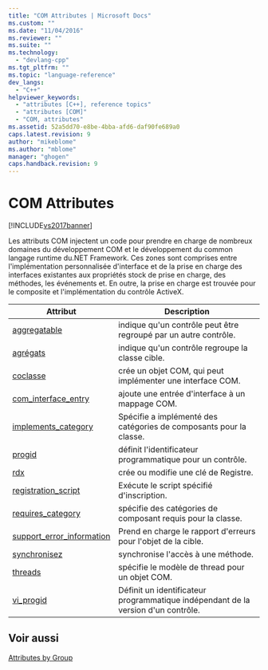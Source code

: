 ```yaml
---
title: "COM Attributes | Microsoft Docs"
ms.custom: ""
ms.date: "11/04/2016"
ms.reviewer: ""
ms.suite: ""
ms.technology: 
  - "devlang-cpp"
ms.tgt_pltfrm: ""
ms.topic: "language-reference"
dev_langs: 
  - "C++"
helpviewer_keywords: 
  - "attributes [C++], reference topics"
  - "attributes [COM]"
  - "COM, attributes"
ms.assetid: 52a5dd70-e8be-4bba-afd6-daf90fe689a0
caps.latest.revision: 9
author: "mikeblome"
ms.author: "mblome"
manager: "ghogen"
caps.handback.revision: 9
---
```

# COM Attributes
[!INCLUDE[vs2017banner](../assembler/inline/includes/vs2017banner.md)]

Les attributs COM injectent un code pour prendre en charge de nombreux domaines du développement COM et le développement du common langage runtime du.NET Framework.  Ces zones sont comprises entre l'implémentation personnalisée d'interface et de la prise en charge des interfaces existantes aux propriétés stock de prise en charge, des méthodes, les événements et.  En outre, la prise en charge est trouvée pour le composite et l'implémentation du contrôle ActiveX.  
  
|Attribut|Description|  
|--------------|-----------------|  
|[aggregatable](../windows/aggregatable.md)|indique qu'un contrôle peut être regroupé par un autre contrôle.|  
|[agrégats](../windows/aggregates.md)|indique qu'un contrôle regroupe la classe cible.|  
|[coclasse](../windows/coclass.md)|crée un objet COM, qui peut implémenter une interface COM.|  
|[com\_interface\_entry](../windows/com-interface-entry-cpp.md)|ajoute une entrée d'interface à un mappage COM.|  
|[implements\_category](../windows/implements-category.md)|Spécifie a implémenté des catégories de composants pour la classe.|  
|[progid](../windows/progid.md)|définit l'identificateur programmatique pour un contrôle.|  
|[rdx](../windows/rdx.md)|crée ou modifie une clé de Registre.|  
|[registration\_script](../windows/registration-script.md)|Exécute le script spécifié d'inscription.|  
|[requires\_category](../windows/requires-category.md)|spécifie des catégories de composant requis pour la classe.|  
|[support\_error\_information](../windows/support-error-info.md)|Prend en charge le rapport d'erreurs pour l'objet de la cible.|  
|[synchronisez](../windows/synchronize.md)|synchronise l'accès à une méthode.|  
|[threads](../windows/threading-cpp.md)|spécifie le modèle de thread pour un objet COM.|  
|[vi\_progid](../windows/vi-progid.md)|Définit un identificateur programmatique indépendant de la version d'un contrôle.|  
  
## Voir aussi  
 [Attributes by Group](../windows/attributes-by-group.md)